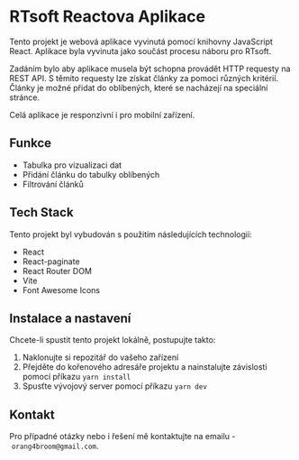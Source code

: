 # RTsoft Reactova Aplikace
Tento projekt je webová aplikace vyvinutá pomocí knihovny JavaScript React. Aplikace byla vyvinuta jako součást procesu náboru pro RTsoft.

Zadáním bylo aby aplikace musela být schopna provádět HTTP requesty na REST API. S těmito requesty lze získat články za pomoci různých kritérií. 
Články je možné přidat do oblíbených, které se nacházejí na speciální stránce.

Celá aplikace je responzivní i pro mobilní zařízení.

## Funkce

-   Tabulka pro vizualizaci dat
-   Přidání článku do tabulky oblíbených
-   Filtrování článků

## Tech Stack

Tento projekt byl vybudován s použitím následujících technologií:

-   React
-   React-paginate
-   React Router DOM
-   Vite
-   Font Awesome Icons

## Instalace a nastavení

Chcete-li spustit tento projekt lokálně, postupujte takto:

1.   Naklonujte si repozitář do vašeho zařízení
2.  Přejděte do kořenového adresáře projektu a nainstalujte závislosti pomocí příkazu `yarn install`
3.  Spusťte vývojový server pomocí příkazu `yarn dev`

## Kontakt

Pro případné otázky nebo i řešení mě kontaktujte na emailu - `orang4broom@gmail.com`.
